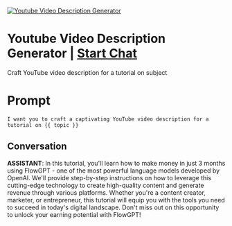 
[![Youtube Video Description Generator ](https://flow-prompt-covers.s3.us-west-1.amazonaws.com/icon/minimalist/mini_1.png)](https://gptcall.net/chat.html?data=%7B%22contact%22%3A%7B%22id%22%3A%22LVEZNIPl5QWwO2d2CCMiW%22%2C%22flow%22%3Atrue%7D%7D)
# Youtube Video Description Generator  | [Start Chat](https://gptcall.net/chat.html?data=%7B%22contact%22%3A%7B%22id%22%3A%22LVEZNIPl5QWwO2d2CCMiW%22%2C%22flow%22%3Atrue%7D%7D)
Craft YouTube video description for a tutorial on subject



# Prompt

```
I want you to craft a captivating YouTube video description for a tutorial on {{ topic }}

```

## Conversation

**ASSISTANT**: In this tutorial, you'll learn how to make money in just 3 months using FlowGPT - one of the most powerful language models developed by OpenAI. We'll provide step-by-step instructions on how to leverage this cutting-edge technology to create high-quality content and generate revenue through various platforms. Whether you're a content creator, marketer, or entrepreneur, this tutorial will equip you with the tools you need to succeed in today's digital landscape. Don't miss out on this opportunity to unlock your earning potential with FlowGPT!


